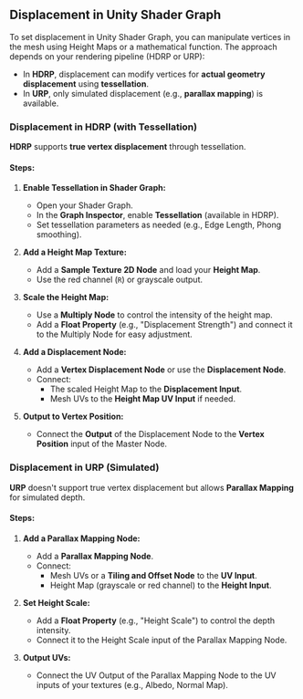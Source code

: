 ## Displacement in Unity Shader Graph

To set displacement in Unity Shader Graph, you can manipulate vertices in the mesh using Height Maps or a mathematical function. The approach depends on your rendering pipeline (HDRP or URP):

- In **HDRP**, displacement can modify vertices for **actual geometry displacement** using **tessellation**.
- In **URP**, only simulated displacement (e.g., **parallax mapping**) is available.

### **Displacement in HDRP (with Tessellation)**

**HDRP** supports **true vertex displacement** through tessellation.

#### **Steps:**

1.  **Enable Tessellation in Shader Graph:**
    
    -   Open your Shader Graph.
    -   In the **Graph Inspector**, enable **Tessellation** (available in HDRP).
    -   Set tessellation parameters as needed (e.g., Edge Length, Phong smoothing).
2.  **Add a Height Map Texture:**
    
    -   Add a **Sample Texture 2D Node** and load your **Height Map**.
    -   Use the red channel (`R`) or grayscale output.
3.  **Scale the Height Map:**
    
    -   Use a **Multiply Node** to control the intensity of the height map.
    -   Add a **Float Property** (e.g., "Displacement Strength") and connect it to the Multiply Node for easy adjustment.
4.  **Add a Displacement Node:**
    
    -   Add a **Vertex Displacement Node** or use the **Displacement Node**.
    -   Connect:
        -   The scaled Height Map to the **Displacement Input**.
        -   Mesh UVs to the **Height Map UV Input** if needed.
5.  **Output to Vertex Position:**
    
    -   Connect the **Output** of the Displacement Node to the **Vertex Position** input of the Master Node.

### **Displacement in URP (Simulated)**

**URP** doesn't support true vertex displacement but allows **Parallax Mapping** for simulated depth.

#### **Steps:**

1.  **Add a Parallax Mapping Node:**
    
    -   Add a **Parallax Mapping Node**.
    -   Connect:
        -   Mesh UVs or a **Tiling and Offset Node** to the **UV Input**.
        -   Height Map (grayscale or red channel) to the **Height Input**.
2.  **Set Height Scale:**
    
    -   Add a **Float Property** (e.g., "Height Scale") to control the depth intensity.
    -   Connect it to the Height Scale input of the Parallax Mapping Node.
3.  **Output UVs:**
    
    -   Connect the UV Output of the Parallax Mapping Node to the UV inputs of your textures (e.g., Albedo, Normal Map).
